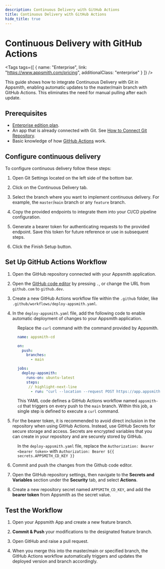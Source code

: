 ```yaml
---
description: Continuous Delivery with GitHub Actions
title: Continuous Delivery with GitHub Actions
hide_title: true
---
```


<!-- vale off -->

<div className="tag-wrapper">
 <h1>Continuous Delivery with GitHub Actions</h1>

<Tags
tags={[
{ name: "Enterprise", link: "https://www.appsmith.com/pricing", additionalClass: "enterprise" }
]}
/>

</div>

<!-- vale on -->

This guide shows how to integrate Continuous Delivery with Git in Appsmith, enabling automatic updates to the master/main branch with GitHub Actions. This eliminates the need for manual pulling after each update.

## Prerequisites

* [Enterprise edition plan](https://www.appsmith.com/pricing).
* An app that is already connected with Git. See [How to Connect Git Repository](/advanced-concepts/version-control-with-git/connecting-to-git-repository).
* Basic knowledge of how [GitHub Actions](https://docs.github.com/en/actions) work.

## Configure continuous delivery

To configure continuous delivery follow these steps:

1. Open Git Settings located on the left side of the bottom bar.

2. Click on the Continuous Delivery tab.

3. Select the branch where you want to implement continuous delivery. For example, the `master`/`main` branch or any `feature` branch.

4. Copy the provided endpoints to integrate them into your CI/CD pipeline configuration. 

5. Generate a bearer token for authenticating requests to the provided endpoint. Save this token for future reference or use in subsequent steps.

6. Click the Finish Setup button.


## Set Up GitHub Actions Workflow


1. Open the GitHub repository connected with your Appsmith application.

2. Open the [GitHub code editor](https://docs.github.com/en/codespaces/the-githubdev-web-based-editor) by pressing `.`, or change the URL from `github.com` to `github.dev`.

3. Create a new GitHub Actions workflow file within the `.github` folder, like `.github/workflows/deploy-appsmith.yaml`.

4. In the `deploy-appsmith.yaml` file, add the following code to enable automatic deployment of changes to your Appsmith application.

<dd>

Replace the `curl` command with the command provided by Appsmith.

```yaml
name: appsmith-cd

on:
  push:
    branches:
      - main

jobs:
  deploy-appsmith:
    runs-on: ubuntu-latest
    steps:
     // highlight-next-line
      - run: "curl --location --request POST https://app.appsmith.com/api/v1/git/deploy/app/65f28036aa8d2a48b3e96f68?branchName=main --header 'Authorization: Bearer <bearer token>'"
```

This YAML code defines a GitHub Actions workflow named `appsmith-cd` that triggers on every push to the `main` branch. Within this job, a single step is defined to execute a `curl` command. 

</dd>


5. For the bearer token, it is recommended to avoid direct inclusion in the repository when using GitHub Actions. Instead, use GitHub Secrets for secure storage and access. Secrets are encrypted variables that you can create in your repository and are securely stored by GitHub.


<dd>

In the `deploy-appsmith.yaml` file, replace the `Authorization: Bearer <bearer token>` with `Authorization: Bearer ${{ secrets.APPSMITH_CD_KEY }}`


</dd>

6. Commit and push the changes from the Github code editor.


7. Open the GitHub repository settings, then navigate to the **Secrets and Variables** section under the **Security** tab, and select **Actions**.


8. Create a new repository secret named `APPSMITH_CD_KEY`, and add the **bearer token** from Appsmith as the secret value.




## Test the Workflow

1. Open your Appsmith App and create a new feature branch.

2. **Commit & Push** your modifications to the designated feature branch.

3. Open GitHub and raise a pull request.

4. When you merge this into the master/main or specified branch, the GitHub Actions workflow automatically triggers and updates the deployed version and branch accordingly.











